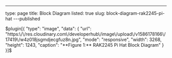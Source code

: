---
type: page
title: Block Diagram
listed: true
slug: block-diagram-rak2245-pi-hat
---published

$plugin[{
    "type": "image",
    "data": {
        "url": "https:\/\/res.cloudinary.com\/developerhub\/image\/upload\/v1586178166\/17419\/w4z018jsgmdjecgfuz8n.jpg",
        "mode": "responsive",
        "width": 3268,
        "height": 1243,
        "caption": "**Figure 1:** RAK2245 Pi Hat Block Diagram"
    }
}]$

